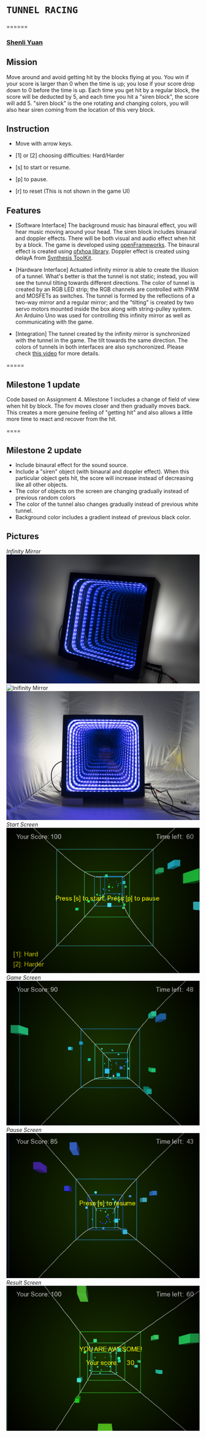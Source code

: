 # `TUNNEL RACING`
======

### [Shenli Yuan](shenliy@stanford.edu) 

## Mission

Move around and avoid getting hit by the blocks flying at you. You win if your score is larger than 0 when the time is up; you lose if your score drop down to 0 before the time is up. Each time you get hit by a regular block, the score will be deducted by 5, and each time you hit a "siren block", the score will add 5. "siren block" is the one rotating and changing colors, you will also hear siren coming from the location of this very block. 

## Instruction
* Move with arrow keys.

* [1] or [2] choosing difficulties: Hard/Harder

* [s] to start or resume.

* [p] to pause.

* [r] to reset (This is not shown in the game UI)

## Features

* [Software Interface] The background music has binaural effect, you will hear music moving around your head. The siren block includes binaural and doppler effects. There will be both visual and audio effect when hit by a block. The game is developed using [openFrameworks](http://openframeworks.cc/). The binaural effect is created using [ofxhoa library](https://github.com/CICM/ofxHoa). Doppler effect is created using delayA from [Synthesis ToolKit](https://ccrma.stanford.edu/software/stk/).

* [Hardware Interface] Actuated infinity mirror is able to create the illusion of a tunnel. What's better is that the tunnel is not static; instead, you will see the tunnul tilting towards different directions. The color of tunnel is created by an RGB LED strip; the RGB channels are controlled with PWM and MOSFETs as switches. The tunnel is formed by the reflections of a two-way mirror and a regular mirror; and the "tilting" is created by two servo motors mounted inside the box along with string-pulley system. An Arduino Uno was used for controlling this infinity mirror as well as communicating with the game. 

* [Integration] The tunnel created by the infinity mirror is synchronized with the tunnel in the game. The tilt towards the same direction. The colors of tunnels in both interfaces are also synchoronized. Please check [this video](https://youtu.be/y8aDIHktlng) for more details. 


=====
## Milestone 1 update
Code based on Assignment 4. Milestone 1 includes a change of field of view when hit by block. The fov moves closer and then gradually moves back. This creates a more genuine feeling of "getting hit" and also allows a little more time to react and recover from the hit.

====
## Milestone 2 update
* Include binaural effect for the sound source.
* Include a "siren" object (with binaural and doppler effect). When this particular object gets hit, the score will increase instead of decreasing like all other objects.
* The color of objects on the screen are changing gradually instead of previous random colors
* The color of the tunnel also changes gradually instead of previous white tunnel.  
* Background color includes a gradient instead of previous black color.


## Pictures
*Infinity Mirror*
![Inifinity Mirror](screenshots/Mirror1.jpg?raw=true "Inifinity Mirror")
![Inifinity Mirror](screenshots/Mirror2.jpg?raw=true "Inifinity Mirror")
![Inifinity Mirror](screenshots/Mirror3.jpg?raw=true "Inifinity Mirror")
*Start Screen*
![Start Screen](screenshots/Img1.png?raw=true "Start Screen")
*Game Screen*
![Game Screen](screenshots/Img2.png?raw=true "Game Screen")
*Pause Screen*
![Pause Screen](screenshots/Img3.png?raw=true "Pause Screen")
*Result Screen*
![Result Screen](screenshots/Img4.png?raw=true "Result Screen")




